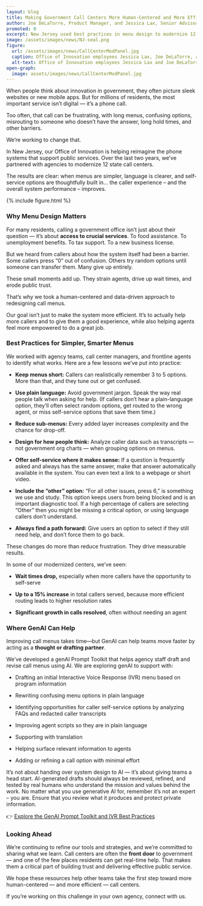 ```yaml
---
layout: blog
title: Making Government Call Centers More Human-Centered and More Efficient
author: Joe DeLaTorre, Product Manager, and Jessica Lax, Senior Advisor for Responsible AI
promoted: 0
excerpt: New Jersey used best practices in menu design to modernize 12 call centers... and continues to enhance the caller experience by leveraging AI.
image: /assets/images/news/NJ-seal.png
figure:
  url: /assets/images/news/CallCenterModPanel.jpg
  caption: Office of Innovation employees Jessica Lax, Joe DeLaTorre, and Case Walker present to 100 attendees at the Code for America Summit on how to leverage AI to modernize call centers and deliver better customer experiences.
  alt-text: Office of Innovation employees Jessica Lax and Joe DeLaTorre are standing near a podium on stage with a presentation in the background. Jessica is speaking.
open-graph:
  image: assets/images/news/CallCenterModPanel.jpg
---
```


When people think about innovation in government, they often picture sleek websites or new mobile apps. But for millions of residents, the most important service isn’t digital — it’s a phone call.

Too often, that call can be frustrating, with long menus, confusing options, misrouting to someone who doesn’t have the answer, long hold times, and other barriers.

We’re working to change that.

In New Jersey, our Office of Innovation is helping reimagine the phone systems that support public services. Over the last two years, we’ve partnered with agencies to modernize 12 state call centers.

The results are clear: when menus are simpler, language is clearer, and self-service options are thoughtfully built in… the caller experience – and the overall system performance – improves.

{% include figure.html %}

### **Why Menu Design Matters**

For many residents, calling a government office isn’t just about their question — it’s about **access to crucial services**. To food assistance. To unemployment benefits. To tax support. To a new business license.

But we heard from callers about how the system itself had been a barrier. Some callers press “0” out of confusion. Others try random options until someone can transfer them. Many give up entirely.

These small moments add up. They strain agents, drive up wait times, and erode public trust.

That’s why we took a human-centered and data-driven approach to redesigning call menus.

Our goal isn’t just to make the system more efficient. It’s to actually help more callers and to give them a good experience, while also helping agents feel more empowered to do a great job.

### **Best Practices for Simpler, Smarter Menus**

We worked with agency teams, call center managers, and frontline agents to identify what works. Here are a few lessons we’ve put into practice:

- **Keep menus short:** Callers can realistically remember 3 to 5 options. More than that, and they tune out or get confused.

- **Use plain language:** Avoid government jargon. Speak the way real people talk when asking for help. (If callers don’t hear a plain-language option, they’ll often select random options, get routed to the wrong agent, or miss self-service options that save them time.)

- **Reduce sub-menus:** Every added layer increases complexity and the chance for drop-off.

- **Design for how people think:** Analyze caller data such as transcripts — not government org charts — when grouping options on menus.

- **Offer self-service where it makes sense:** If a question is frequently asked and always has the same answer, make that answer automatically available in the system. You can even text a link to a webpage or short video.

- **Include the “other” option:** “For all other issues, press 6,” is something we use and study. This option keeps users from being blocked and is an important diagnostic tool. If a high percentage of callers are selecting “Other” then you might be missing a critical option, or using language callers don’t understand.

- **Always find a path forward:** Give users an option to select if they still need help, and don’t force them to go back.

These changes do more than reduce frustration. They drive measurable results.

In some of our modernized centers, we’ve seen:

- **Wait times drop,** especially when more callers have the opportunity to self-serve

- **Up to a 15% increase** in total callers served, because more efficient routing leads to higher resolution rates

- **Significant growth in calls resolved**, often without needing an agent

### **Where GenAI Can Help**

Improving call menus takes time—but GenAI can help teams move faster by acting as a **thought or drafting partner**.

We’ve developed a genAI Prompt Toolkit that helps agency staff draft and revise call menus using AI. We are exploring genAI to support with:

- Drafting an initial Interactive Voice Response (IVR) menu based on program information

- Rewriting confusing menu options in plain language

- Identifying opportunities for caller self-service options by analyzing FAQs and redacted caller transcripts

- Improving agent scripts so they are in plain language

- Supporting with translation

- Helping surface relevant information to agents

- Adding or refining a call option with minimal effort

It’s not about handing over system design to AI — it’s about giving teams a head start. AI-generated drafts should always be reviewed, refined, and tested by real humans who understand the mission and values behind the work. No matter what you use generative AI for, remember it’s not an expert – you are. Ensure that you review what it produces and protect private information.

👉 [Explore the GenAI Prompt Toolkit and IVR Best Practices](/skills/ai-how-tos/)

### **Looking Ahead**

We’re continuing to refine our tools and strategies, and we’re committed to sharing what we learn. Call centers are often the **front door** to government — and one of the few places residents can get real-time help. That makes them a critical part of building trust and delivering effective public service.

We hope these resources help other teams take the first step toward more human-centered — and more efficient — call centers.

If you’re working on this challenge in your own agency, connect with us.
